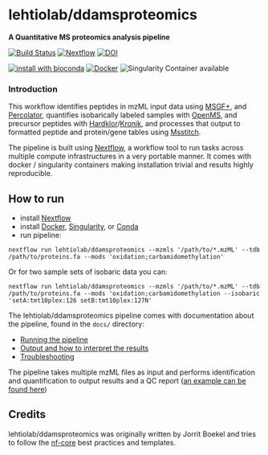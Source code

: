 # lehtiolab/ddamsproteomics
**A Quantitative MS proteomics analysis pipeline**

[![Build Status](https://travis-ci.org/lehtiolab/ddamsproteomics.svg?branch=master)](https://travis-ci.org/lehtiolab/ddamsproteomics)
[![Nextflow](https://img.shields.io/badge/nextflow-%E2%89%A519.04.1-brightgreen.svg)](https://www.nextflow.io/)
[![DOI](https://zenodo.org/badge/219955514.svg)](https://zenodo.org/badge/latestdoi/219955514)

[![install with bioconda](https://img.shields.io/badge/install%20with-bioconda-brightgreen.svg)](http://bioconda.github.io/)
[![Docker](https://img.shields.io/docker/automated/lehtiolab/ddamsproteomics.svg)](https://hub.docker.com/r/lehtiolab/ddamsproteomics)
![Singularity Container available](
https://img.shields.io/badge/singularity-available-7E4C74.svg)

### Introduction
This workflow identifies peptides in mzML input data using [MSGF+](https://github.com/MSGFPlus/msgfplus), and [Percolator](https://github.com/percolator/percolator/), quantifies isobarically labeled samples with [OpenMS](https://github.com/openms/openms), and precursor peptides with [Hardklor]()/[Kronik](), and processes that output to formatted peptide and protein/gene tables using [Msstitch](https://github.com/glormph/msstitch). 

  
The pipeline is built using [Nextflow](https://www.nextflow.io), a workflow tool to run tasks across multiple compute infrastructures in a very portable manner. It comes with docker / singularity containers making installation trivial and results highly reproducible.


## How to run

- install [Nextflow](https://nextflow.io)
- install [Docker](https://docs.docker.com/engine/installation/), [Singularity](https://www.sylabs.io/guides/3.0/user-guide/), or [Conda](https://conda.io/miniconda.html)
- run pipeline:

```
nextflow run lehtiolab/ddamsproteomics --mzmls '/path/to/*.mzML' --tdb /path/to/proteins.fa --mods 'oxidation;carbamidomethylation'
```

Or for two sample sets of isobaric data you can:

```
nextflow run lehtiolab/ddamsproteomics --mzmls '/path/to/*.mzML' --tdb /path/to/proteins.fa --mods 'oxidation;carbamidomethylation --isobaric 'setA:tmt10plex:126 setB:tmt10plex:127N'
```

The lehtiolab/ddamsproteomics pipeline comes with documentation about the pipeline, found in the `docs/` directory:

- [Running the pipeline](docs/usage.md)
- [Output and how to interpret the results](docs/output.md)
- [Troubleshooting](https://nf-co.re/usage/troubleshooting)

The pipeline takes multiple mzML files as input and performs identification and quantification to output results and a QC report ([an example can be found here](docs/example_qc.html)) 


## Credits
lehtiolab/ddamsproteomics was originally written by Jorrit Boekel and tries to follow the [nf-core](https://nf-co.re) best practices and templates.
